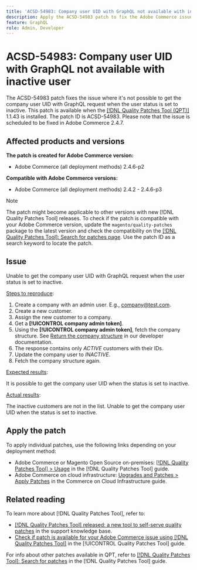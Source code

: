 ```yaml
---
title: 'ACSD-54983: Company user UID with GraphQL not available with inactive user'
description: Apply the ACSD-54983 patch to fix the Adobe Commerce issue where it's not possible to get the company user UID with GraphQL request when the user status is set to inactive.
feature: GraphQL
role: Admin, Developer
---
```

# ACSD-54983: Company user UID with GraphQL not available with inactive user

The ACSD-54983 patch fixes the issue where it's not possible to get the company user UID with GraphQL request when the user status is set to inactive. This patch is available when the [[!DNL Quality Patches Tool (QPT)]](https://experienceleague.adobe.com/en/docs/commerce-knowledge-base/kb/announcements/commerce-announcements/magento-quality-patches-released-new-tool-to-self-serve-quality-patches) 1.1.43 is installed. The patch ID is ACSD-54983. Please note that the issue is scheduled to be fixed in Adobe Commerce 2.4.7.

## Affected products and versions

**The patch is created for Adobe Commerce version:**

* Adobe Commerce (all deployment methods)  2.4.6-p2

**Compatible with Adobe Commerce versions:**

* Adobe Commerce (all deployment methods) 2.4.2 - 2.4.6-p3

>[!NOTE]
>
>The patch might become applicable to other versions with new [!DNL Quality Patches Tool] releases. To check if the patch is compatible with your Adobe Commerce version, update the `magento/quality-patches` package to the latest version and check the compatibility on the [[!DNL Quality Patches Tool]: Search for patches page](https://experienceleague.adobe.com/tools/commerce-quality-patches/index.html). Use the patch ID as a search keyword to locate the patch.

## Issue

Unable to get the company user UID with GraphQL request when the user status is set to inactive.

<u>Steps to reproduce</u>:

1. Create a company with an admin user. E.g., company@test.com.
1. Create a new customer.
1. Assign the new customer to a company.
1. Get a **[!UICONTROL company admin token]**.
1. Using the **[!UICONTROL company admin token]**, fetch the company structure. See [Return the company structure](https://developer.adobe.com/commerce/webapi/graphql/schema/b2b/company/queries/company/#return-the-company-structure) in our developer documentation.
1. The response contains only *ACTIVE* customers with their IDs.
1. Update the company user to *INACTIVE*.
1. Fetch the company structure again.

<u>Expected results</u>:

It is possible to get the company user UID when the status is set to inactive.

<u>Actual results</u>:

The inactive customers are not in the list. Unable to get the company user UID when the status is set to inactive.
 
## Apply the patch

To apply individual patches, use the following links depending on your deployment method:

* Adobe Commerce or Magento Open Source on-premises: [[!DNL Quality Patches Tool] > Usage](https://experienceleague.adobe.com/docs/commerce-operations/tools/quality-patches-tool/usage.html) in the [!DNL Quality Patches Tool] guide.
* Adobe Commerce on cloud infrastructure: [Upgrades and Patches > Apply Patches](https://experienceleague.adobe.com/docs/commerce-cloud-service/user-guide/develop/upgrade/apply-patches.html) in the Commerce on Cloud Infrastructure guide.

## Related reading

To learn more about [!DNL Quality Patches Tool], refer to:

* [[!DNL Quality Patches Tool] released: a new tool to self-serve quality patches](https://experienceleague.adobe.com/en/docs/commerce-knowledge-base/kb/announcements/commerce-announcements/magento-quality-patches-released-new-tool-to-self-serve-quality-patches) in the support knowledge base.
* [Check if patch is available for your Adobe Commerce issue using [!DNL Quality Patches Tool]](/help/tools/quality-patches-tool/patches-available-in-qpt/check-patch-for-magento-issue-with-magento-quality-patches.md) in the [!UICONTROL Quality Patches Tool] guide.


For info about other patches available in QPT, refer to [[!DNL Quality Patches Tool]: Search for patches](https://experienceleague.adobe.com/tools/commerce-quality-patches/index.html) in the [!DNL Quality Patches Tool] guide.
